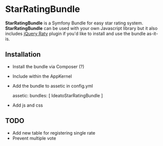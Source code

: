 StarRatingBundle
================

**StarRatingBundle** is a Symfony Bundle for easy star rating system. **StarRatingBundle** can be used with your own Javascript library but it also includes [jQuery Raty](https://github.com/wbotelhos/raty) plugin if you'd like to install and use the bundle as-it-is. 







## Installation

* Install the bundle via Composer (?)
* Include within the AppKernel
* Add the bundle to assetic in config.yml

    assetic:
        bundles:        [ IdeatoStarRatingBundle ]

* Add js and css


## TODO

* Add new table for registering single rate
* Prevent multiple vote


